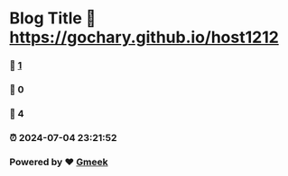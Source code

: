 # Blog Title :link: https://gochary.github.io/host1212 
### :page_facing_up: [1](https://gochary.github.io/host1212/tag.html) 
### :speech_balloon: 0 
### :hibiscus: 4 
### :alarm_clock: 2024-07-04 23:21:52 
### Powered by :heart: [Gmeek](https://github.com/Meekdai/Gmeek)

